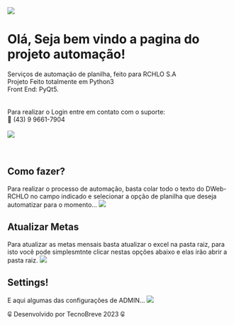 <image src='https://github.com/TecnoBreve/Automacao/blob/main/img/man.png'></image>
<h1>Olá, Seja bem vindo a pagina do projeto automação!</h1>
Serviços de automação de planilha, feito para RCHLO S.A <br>
Projeto Feito totalmente em Python3 <br>
Front End: PyQt5. <br><br>
<br>
Para realizar o Login entre em contato com o suporte:<br>
📱 (43) 9 9661-7904
<br><br>
<image src='https://github.com/TecnoBreve/Automacao/blob/main/img/pscreen.jpeg'></image>
<br><br>
<br>
<h2>Como fazer?</h2>
Para realizar o processo de automação, basta colar todo o texto do DWeb-RCHLO no campo indicado e selecionar a opção de planilha que deseja automatizar para o momento...
<image src='img/pscreen2.png'></image>
<br>
<h2>Atualizar Metas</h2>
Para atualizar as metas mensais basta atualizar o excel na pasta raiz,
para isto você pode simplesmtnte clicar nestas opções abaixo e elas irão abrir a pasta raiz.
<image src = "img/pscreen3.png"/>
<br>
<h2>Settings!</h2>
E aqui algumas das configurações de ADMIN...
<image src = "img/pscreen4.png"/>
<p>₢ Desenvolvido por TecnoBreve 2023 ₢</p>
